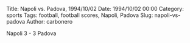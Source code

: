 Title: Napoli vs. Padova, 1994/10/02
Date: 1994/10/02 00:00
Category: sports
Tags: football, football scores, Napoli, Padova
Slug: napoli-vs-padova
Author: carbonero


Napoli 3 - 3 Padova
